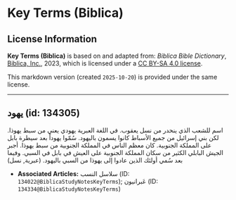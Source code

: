 # Key Terms (Biblica)

## License Information

**Key Terms (Biblica)** is based on and adapted from: _Biblica Bible Dictionary_, [Biblica, Inc.](https://www.biblica.com/), 2023, which is licensed under a [CC BY-SA 4.0 license](https://creativecommons.org/licenses/by-sa/4.0/legalcode.en).

This markdown version (created `2025-10-20`) is provided under the same license.



--------------------------------

## يهود (id: 134305)

اسم للشعب الذي ينحدر من نسل يعقوب. في اللغة العبرية يهودي يعني من سبط يهوذا. لكن بني إسرائيل من جميع الأسباط كانوا يسمون باليهود. سُمّوا يهوداً بعد سيطرة بابل على المملكة الجنوبية. كان معظم الناس في المملكة الجنوبية من سبط يهوذا. أجبر الجيش البابلي الكثير من سكان المملكة الجنوبية على العيش في بابل في السبي. وفيما بعد سُمي أولئك الذين عادوا إلى يهوذا من السبي باليهود. (عبرية, نسل)

* **Associated Articles:** سلاسل النسب (ID: `134022@BiblicaStudyNotesKeyTerms`); عَبرانيون (ID: `134334@BiblicaStudyNotesKeyTerms`)

